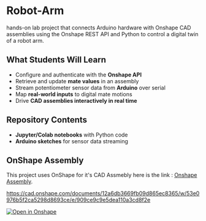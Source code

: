 # Robot-Arm
hands-on lab project that connects Arduino hardware with Onshape CAD assemblies using the Onshape REST API and Python to control a digital twin of a robot arm.


## What Students Will Learn
- Configure and authenticate with the **Onshape API**
- Retrieve and update **mate values** in an assembly
- Stream potentiometer sensor data from **Arduino** over serial
- Map **real-world inputs** to digital mate motions
- Drive **CAD assemblies interactively in real time**

## Repository Contents
- **Jupyter/Colab notebooks** with Python code
- **Arduino sketches** for sensor data streaming


## OnShape Assembly

This project uses OnShape for it's CAD Assmebly here is the link : [Onshape Assembly](https://cad.onshape.com/documents/12a6db3669fb09d865ec8365/w/53e0976b5f2ca5298d8693ce/e/909ce9c9e5dea110a3cd8f2e).

https://cad.onshape.com/documents/12a6db3669fb09d865ec8365/w/53e0976b5f2ca5298d8693ce/e/909ce9c9e5dea110a3cd8f2e

[![Open in Onshape](https://img.shields.io/badge/Open%20in-Onshape-blue)](https://cad.onshape.com/documents/12a6db3669fb09d865ec8365/w/53e0976b5f2ca5298d8693ce/e/909ce9c9e5dea110a3cd8f2e)
